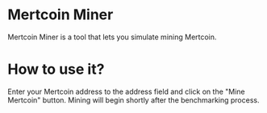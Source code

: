 # Mertcoin Miner
Mertcoin Miner is a tool that lets you simulate mining Mertcoin.

# How to use it?
Enter your Mertcoin address to the address field and click on the "Mine Mertcoin" button. Mining will begin shortly after the benchmarking process.

